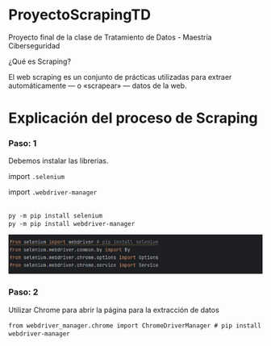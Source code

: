 # ProyectoScrapingTD

Proyecto final de la clase de Tratamiento de Datos - Maestría Ciberseguridad 

¿Qué es Scraping?

El web scraping es un conjunto de prácticas utilizadas para extraer automáticamente — o «scrapear» — datos de la web.

# Explicación del proceso de Scraping 

### Paso: 1
Debemos instalar las librerias. 

import `.selenium`

import `.webdriver-manager`

```commandline

py -m pip install selenium
py -m pip install webdriver-manager

```
![img_1.png](img_1.png)

### Paso: 2
Utilizar Chrome para abrir la página para la extracción de datos

```commandline
from webdriver_manager.chrome import ChromeDriverManager # pip install webdriver-manager

```
